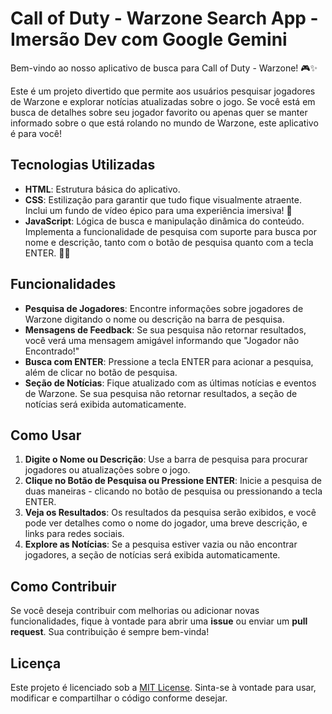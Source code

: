 # Call of Duty - Warzone Search App - Imersão Dev com Google Gemini

Bem-vindo ao nosso aplicativo de busca para Call of Duty - Warzone! 🎮✨

Este é um projeto divertido que permite aos usuários pesquisar jogadores de Warzone e explorar notícias atualizadas sobre o jogo. Se você está em busca de detalhes sobre seu jogador favorito ou apenas quer se manter informado sobre o que está rolando no mundo de Warzone, este aplicativo é para você!

## Tecnologias Utilizadas

- **HTML**: Estrutura básica do aplicativo.
- **CSS**: Estilização para garantir que tudo fique visualmente atraente. Inclui um fundo de vídeo épico para uma experiência imersiva! 🎥
- **JavaScript**: Lógica de busca e manipulação dinâmica do conteúdo. Implementa a funcionalidade de pesquisa com suporte para busca por nome e descrição, tanto com o botão de pesquisa quanto com a tecla ENTER. 🕵️‍♂️

## Funcionalidades

- **Pesquisa de Jogadores**: Encontre informações sobre jogadores de Warzone digitando o nome ou descrição na barra de pesquisa.
- **Mensagens de Feedback**: Se sua pesquisa não retornar resultados, você verá uma mensagem amigável informando que "Jogador não Encontrado!"
- **Busca com ENTER**: Pressione a tecla ENTER para acionar a pesquisa, além de clicar no botão de pesquisa.
- **Seção de Notícias**: Fique atualizado com as últimas notícias e eventos de Warzone. Se sua pesquisa não retornar resultados, a seção de notícias será exibida automaticamente.

## Como Usar

1. **Digite o Nome ou Descrição**: Use a barra de pesquisa para procurar jogadores ou atualizações sobre o jogo.
2. **Clique no Botão de Pesquisa ou Pressione ENTER**: Inicie a pesquisa de duas maneiras - clicando no botão de pesquisa ou pressionando a tecla ENTER.
3. **Veja os Resultados**: Os resultados da pesquisa serão exibidos, e você pode ver detalhes como o nome do jogador, uma breve descrição, e links para redes sociais.
4. **Explore as Notícias**: Se a pesquisa estiver vazia ou não encontrar jogadores, a seção de notícias será exibida automaticamente.

## Como Contribuir

Se você deseja contribuir com melhorias ou adicionar novas funcionalidades, fique à vontade para abrir uma **issue** ou enviar um **pull request**. Sua contribuição é sempre bem-vinda!

## Licença

Este projeto é licenciado sob a [MIT License](LICENSE). Sinta-se à vontade para usar, modificar e compartilhar o código conforme desejar.
